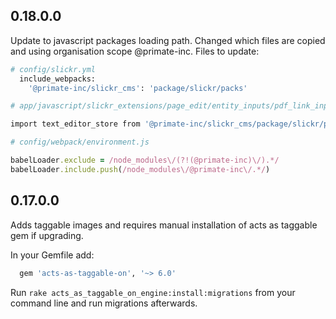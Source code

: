 ## 0.18.0.0

Update to javascript packages loading path. Changed which files are copied and using organisation scope @primate-inc.
Files to update:
```ruby
# config/slickr.yml
  include_webpacks:
    '@primate-inc/slickr_cms': 'package/slickr/packs'
```

```ruby
# app/javascript/slickr_extensions/page_edit/entity_inputs/pdf_link_input.jsx

import text_editor_store from '@primate-inc/slickr_cms/package/slickr/packs/slickr_text_area_editor.jsx';
```

```ruby
# config/webpack/environment.js

babelLoader.exclude = /node_modules\/(?!(@primate-inc)\/).*/
babelLoader.include.push(/node_modules\/@primate-inc\/.*/)
```
## 0.17.0.0

Adds taggable images and requires manual installation of acts as taggable gem if upgrading.

In your Gemfile add:

```ruby
  gem 'acts-as-taggable-on', '~> 6.0'
```

Run `rake acts_as_taggable_on_engine:install:migrations` from your command line and run migrations afterwards.
